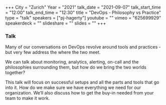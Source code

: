 +++
City = "Zurich"
Year = "2021"
talk_date = "2021-09-07"
talk_start_time = "12:00"
talk_end_time = "12:30"
title = "DevOps - Philosophy vs Practice"
type = "talk"
speakers = ["pj-hagerty"]
youtube = ""
vimeo = "625699929"
speakerdeck = ""
slideshare = ""
slides = ""
+++

### Talk

Many of our conversations on DevOps revolve around tools and practices - but very few address the where the two meet.

We can talk about monitoring, analytics, alerting, on-call and the philosophies surrounding them, but how do we bring the two worlds together?

This talk will focus on successful setups and all the parts and tools that go into it. How do we make sure we have everything we need for our organization. We’ll also discuss how to get the buy-in needed from your team to make it work.
